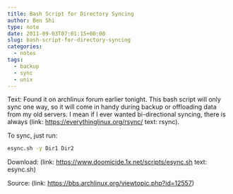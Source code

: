 ```yaml
---
title: Bash Script for Directory Syncing
author: Ben Shi
type: note
date: 2011-09-03T07:01:15+00:00
slug: bash-script-for-directory-syncing
categories:
  - notes
tags:
  - backup
  - sync
  - unix
---
```


Text: Found it on archlinux forum earlier tonight. This bash script will only sync one way, so it will come in handy during backup or offloading data from my old servers. I mean if I ever wanted bi-directional syncing, there is always (link: https://everythinglinux.org/rsync/ text: rsync).

To sync, just run:

```bash
esync.sh -y Dir1 Dir2
```

Download: (link: https://www.doomicide.1x.net/scripts/esync.sh text: esync.sh)

Source: (link: https://bbs.archlinux.org/viewtopic.php?id=12557)
